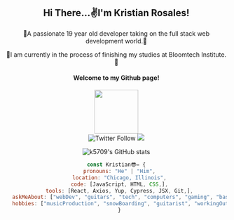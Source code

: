 <div align='center'>
  <h2>Hi There...✌I'm Kristian Rosales!</h2>
</div>
<p align="center">🎇A passionate 19 year old developer taking on the full stack web development world.🎇</p>
<p align="center">📙I am currently in the process of finishing my studies at Bloomtech Institute.📙</p>
<div id="header" align="center">
  <h4>Welcome to my Github page!</h4>
  <img src="https://media.giphy.com/media/M9gbBd9nbDrOTu1Mqx/giphy.gif" width="100"/>
</div>  

<div id='social-badges' align="center">
  <img alt="Twitter Follow" src="https://img.shields.io/twitter/follow/_kriss_rosales?style=social">
  <img src='https://img.shields.io/badge/-Kristian Rosales-blue?style=flat-square&logo=Linkedin&logoColor=white&link=https://www.linkedin.com/in/kristian-rosales/)](https://www.linkedin.com/in/kristian-rosales/')
</div>

![k5709's GitHub stats](https://github-readme-stats.vercel.app/api?username=k5709&theme=dark&show_icons=true)  
  
  ```javascript
const Kristian😎= {
    pronouns: "He" | "Him",
    location: "Chicago, Illinois",
    code: [JavaScript, HTML, CSS,],
    tools: [React, Axios, Yup, Cypress, JSX, Git,],
    askMeAbout: ["webDev", "guitars", "tech", "computers", "gaming", "basically any sport (excluding hockey)" ],
    hobbies: ["musicProduction", "snowBoarding", "guitarist", "workingOut"]
    }
```

